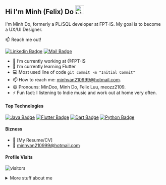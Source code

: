 ## Hi I'm Minh (Felix) Do <img src="https://user-images.githubusercontent.com/1303154/88677602-1635ba80-d120-11ea-84d8-d263ba5fc3c0.gif" width="28px" alt="hi">

I'm Minh Do, formerly a PL/SQL developer at FPT-IS. My goal is to become a UX/UI Designer. 

:mailbox: Reach me out!

[![Linkedin Badge](https://img.shields.io/badge/-minhdo-0e76a8?style=flat&labelColor=0e76a8&logo=linkedin&logoColor=white)](https://www.linkedin.com/in/do-minh-2109/) [![Mail Badge](https://img.shields.io/badge/-minhvan210999-c0392b?style=flat&labelColor=c0392b&logo=gmail&logoColor=white)](mailto:minhvan210999@hotmail.com)

<!-- TODO: Add last video link -->

- 🔭 I’m currently working at @FPT-IS
- 🌱 I’m currently learning Flutter
- :computer: Most used line of code `git commit -m "Initial Commit"`
- 📫 How to reach me: minhvan210999@hotmail.com.
- 😄 Pronouns: MinDoo, Minh Do, Felix Luu, meozz2109.
- ⚡ Fun fact: I listening to Indie music and work out at home very often.

#### Top Technologies

<!-- TODO: Make technologies links takes you to repositories -->

[![Java Badge](https://img.shields.io/badge/-Java-F0DB4F?style=for-the-badge&labelColor=black&logo=java&logoColor=F0DB4F)](#) [![Flutter Badge](https://img.shields.io/badge/-Flutter-61DBFB?style=for-the-badge&labelColor=black&logo=flutter&logoColor=61DBFB)](#) [![Dart Badge](https://img.shields.io/badge/-Dart-3C873A?style=for-the-badge&labelColor=black&logo=dart&logoColor=3C873A)](#) [![Python Badge](https://img.shields.io/badge/-Python-007acc?style=for-the-badge&labelColor=black&logo=python&logoColor=007acc)](#)

#### Bizness
- :paperclip: [My Resume/CV]
- :email: minhvan210999@hotmail.com


#### Profile Visits 

![visitors](https://visitor-badge.glitch.me/badge?page_id=meozz2109.meozz2109)

<details>
<summary>
  More stuff about me
</summary>

<br >
  
#### Coding Stats

<!--START_SECTION:waka-->
```text
Java   15 hrs 41 mins  ████████████████████▓░░░░   82.29 % 
Dart         1 hr 50 mins    ██▒░░░░░░░░░░░░░░░░░░░░░░   09.61 % 
Markdown     1 hr 27 mins    ██░░░░░░░░░░░░░░░░░░░░░░░   07.63 % 
Other        2 mins          ░░░░░░░░░░░░░░░░░░░░░░░░░   00.25 % 
YAML         2 mins          ░░░░░░░░░░░░░░░░░░░░░░░░░   00.19 % 
```
<!--END_SECTION:waka-->

#### Github Stats

![Meozz2109's github stats](https://github-readme-stats.vercel.app/api?username=meozz2109&count_private=true&theme=tokyonight&hide=contribs,prs)

</details>

<!--
**meozz2109/meozz2109** is a ✨ _special_ ✨ repository because its `README.md` (this file) appears on your GitHub profile.

Here are some ideas to get you started:

- 🔭 I’m currently working on ...
- 🌱 I’m currently learning ...
- 👯 I’m looking to collaborate on ...
- 🤔 I’m looking for help with ...
- 💬 Ask me about ...
- 📫 How to reach me: ...
- 😄 Pronouns: ...
- ⚡ Fun fact: ...
-->
